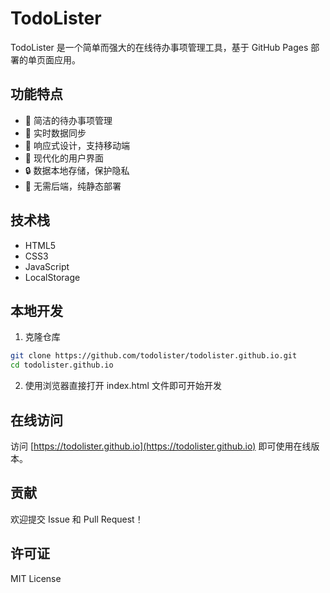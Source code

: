 # TodoLister

TodoLister 是一个简单而强大的在线待办事项管理工具，基于 GitHub Pages 部署的单页面应用。

## 功能特点

- 📝 简洁的待办事项管理
- 🔄 实时数据同步
- 📱 响应式设计，支持移动端
- 🎨 现代化的用户界面
- 🔒 数据本地存储，保护隐私
- 🚀 无需后端，纯静态部署

## 技术栈

- HTML5
- CSS3
- JavaScript
- LocalStorage

## 本地开发

1. 克隆仓库
```bash
git clone https://github.com/todolister/todolister.github.io.git
cd todolister.github.io
```

2. 使用浏览器直接打开 index.html 文件即可开始开发

## 在线访问

访问 [https://todolister.github.io](https://todolister.github.io) 即可使用在线版本。

## 贡献

欢迎提交 Issue 和 Pull Request！

## 许可证

MIT License